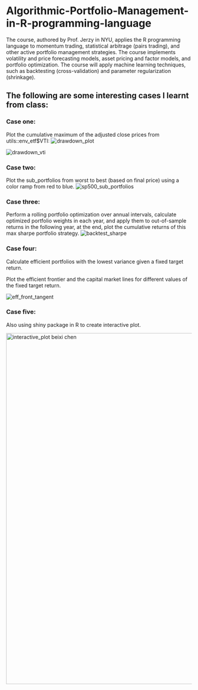 # Algorithmic-Portfolio-Management-in-R-programming-language
The course, authored by Prof. Jerzy in NYU, applies the R programming language to momentum trading, statistical arbitrage (pairs trading), and other active portfolio management strategies. The course implements volatility and price forecasting models, asset pricing and factor models, and portfolio optimization. The course will apply machine learning techniques, such as backtesting (cross-validation) and parameter regularization (shrinkage). 

## The following are some interesting cases I learnt from class:



### Case one:
Plot the cumulative maximum of the adjusted close prices from utils::env_etf$VTI:
![drawdown_plot](https://user-images.githubusercontent.com/33269462/44305868-5b0c2080-a351-11e8-9473-5482ff133bd6.png)

![drawdown_vti](https://user-images.githubusercontent.com/33269462/44305874-6cedc380-a351-11e8-841d-581675b926ff.png)



### Case two:
Plot the sub_portfolios from worst to best (based on final price) using a color ramp from red to blue.
![sp500_sub_portfolios](https://user-images.githubusercontent.com/33269462/44305911-0d43e800-a352-11e8-9a95-37cb9c39443f.png)



### Case three:
Perform a rolling portfolio optimization over annual intervals, calculate optimized portfolio weights in each year, and apply them to out-of-sample returns in the following year, at the end, plot the cumulative returns of this max sharpe portfolio strategy.
![backtest_sharpe](https://user-images.githubusercontent.com/33269462/44305943-99560f80-a352-11e8-98d6-03394244843b.png)



### Case four:
Calculate efficient portfolios with the lowest variance given a fixed target return.

Plot the efficient frontier and the capital market lines for different values of the fixed target return.

![eff_front_tangent](https://user-images.githubusercontent.com/33269462/44305972-09649580-a353-11e8-991e-6390eda7384c.png)



### Case five:
Also using shiny package in R to create interactive plot.

<img width="954" alt="interactive_plot beixi chen" src="https://user-images.githubusercontent.com/33269462/44305772-627dfa80-a34e-11e8-9398-d95ac9d385fc.png">
